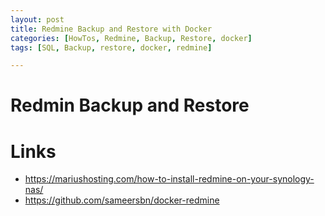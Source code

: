 ```yaml
---
layout: post
title: Redmine Backup and Restore with Docker 
categories: [HowTos, Redmine, Backup, Restore, docker]
tags: [SQL, Backup, restore, docker, redmine]

---
```


# Redmin Backup and Restore 

# Links 
- https://mariushosting.com/how-to-install-redmine-on-your-synology-nas/
- https://github.com/sameersbn/docker-redmine